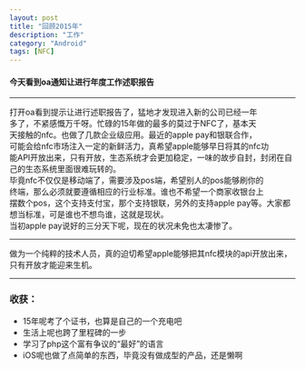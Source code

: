 ```yaml
---
layout: post
title: "回顾2015年"
description: "工作"
category: "Android"
tags: [NFC]
---
```


#### 今天看到oa通知让进行年度工作述职报告
---  
打开oa看到提示让进行述职报告了，猛地才发现进入新的公司已经一年  
多了，不紧感慨万千呀。忙碌的15年做的最多的莫过于NFC了，基本天  
天接触的nfc。也做了几款企业级应用。最近的apple pay和银联合作，  
可能会给nfc市场注入一定的新鲜活力，真希望apple能够早日将其的nfc功  
能API开放出来，只有开放，生态系统才会更加稳定，一味的故步自封，封闭在自己的生态系统里面很难玩转的。  
毕竟nfc不仅仅是移动端了，需要涉及pos端，希望别人的pos能够刷你的  
终端，那么必须就要遵循相应的行业标准。谁也不希望一个商家收银台上  
摆数个pos，这个支持支付宝，那个支持银联，另外的支持apple pay等。大家都想当标准，可是谁也不想鸟谁，这就是现状。  
当初apple pay说好的三分天下呢，现在的状况未免也太凄惨了。   

---  
做为一个纯粹的技术人员，真的迫切希望apple能够把其nfc模块的api开放出来，只有开放才能迎来生机。    

-------

### 收获：


- 15年呢考了个证书，也算是自己的一个充电吧
- 生活上呢也跨了里程碑的一步
- 学习了php这个富有争议的“最好”的语言 
- iOS呢也做了点简单的东西，毕竟没有做成型的产品，还是懒啊




